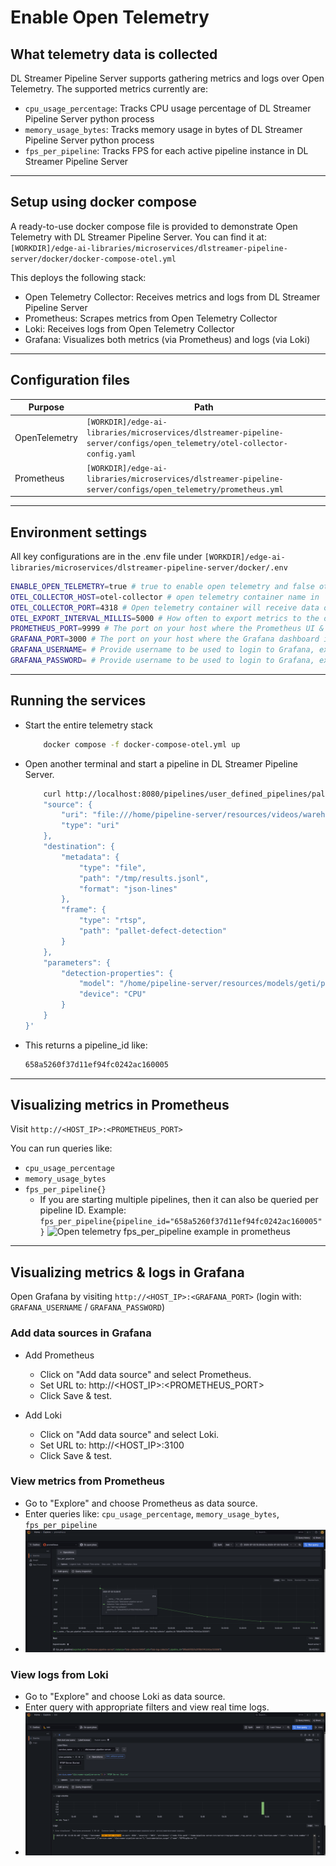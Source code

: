 # Enable Open Telemetry

## What telemetry data is collected
DL Streamer Pipeline Server supports gathering metrics and logs over Open Telemetry. The supported metrics currently are:
- `cpu_usage_percentage`: Tracks CPU usage percentage of DL Streamer Pipeline Server python process
- `memory_usage_bytes`: Tracks memory usage in bytes of DL Streamer Pipeline Server python process
- `fps_per_pipeline`: Tracks FPS for each active pipeline instance in DL Streamer Pipeline Server

---

## Setup using docker compose
A ready-to-use docker compose file is provided to demonstrate Open Telemetry with DL Streamer Pipeline Server.
You can find it at: `[WORKDIR]/edge-ai-libraries/microservices/dlstreamer-pipeline-server/docker/docker-compose-otel.yml`

This deploys the following stack:
- Open Telemetry Collector: Receives metrics and logs from DL Streamer Pipeline Server
- Prometheus: Scrapes metrics from Open Telemetry Collector
- Loki: Receives logs from Open Telemetry Collector
- Grafana: Visualizes both metrics (via Prometheus) and logs (via Loki)

---

## Configuration files
| Purpose       | Path                                                                                                                                      |
| ------------- | ----------------------------------------------------------------------------------------------------------------------------------------- |
| OpenTelemetry | `[WORKDIR]/edge-ai-libraries/microservices/dlstreamer-pipeline-server/configs/open_telemetry/otel-collector-config.yaml`                  |
| Prometheus    | `[WORKDIR]/edge-ai-libraries/microservices/dlstreamer-pipeline-server/configs/open_telemetry/prometheus.yml`                              |

---

## Environment settings
All key configurations are in the .env file under `[WORKDIR]/edge-ai-libraries/microservices/dlstreamer-pipeline-server/docker/.env`
```sh
ENABLE_OPEN_TELEMETRY=true # true to enable open telemetry and false otherwise
OTEL_COLLECTOR_HOST=otel-collector # open telemetry container name in `[WORKDIR]/edge-ai-libraries/microservices/dlstreamer-pipeline-server/docker/docker-compose-otel.yml`. Can also be the IP address of the machine if open telemetry container is running on a different machine. Ex: OTEL_COLLECTOR_HOST=10.10.10.10
OTEL_COLLECTOR_PORT=4318 # Open telemetry container will receive data on this port. If this value is changed, ensure to update `[WORKDIR]/edge-ai-libraries/microservices/dlstreamer-pipeline-server/configs/open_telemetry/otel-collector-config.yaml` appropriately.
OTEL_EXPORT_INTERVAL_MILLIS=5000 # How often to export metrics to the open telemetry collector in milli seconds.
PROMETHEUS_PORT=9999 # The port on your host where the Prometheus UI & API will be accessible (ex: open http://<HOST_IP>:9999 to see Prometheus).
GRAFANA_PORT=3000 # The port on your host where the Grafana dashboard is exposed (ex: visit http://<HOST_IP>:3000 to visualize metrics & logs).
GRAFANA_USERNAME= # Provide username to be used to login to Grafana, ex: GRAFANA_USERNAME=dlsps123
GRAFANA_PASSWORD= # Provide username to be used to login to Grafana, ex: GRAFANA_PASSWORD=dlsps123
```

---

## Running the services

- Start the entire telemetry stack
    ```sh
        docker compose -f docker-compose-otel.yml up
    ```
- Open another terminal and start a pipeline in DL Streamer Pipeline Server.
    ```sh
        curl http://localhost:8080/pipelines/user_defined_pipelines/pallet_defect_detection -X POST -H 'Content-Type: application/json' -d '{
        "source": {
            "uri": "file:///home/pipeline-server/resources/videos/warehouse.avi",
            "type": "uri"
        },
        "destination": {
            "metadata": {
                "type": "file",
                "path": "/tmp/results.jsonl",
                "format": "json-lines"
            },
            "frame": {
                "type": "rtsp",
                "path": "pallet-defect-detection"
            }
        },
        "parameters": {
            "detection-properties": {
                "model": "/home/pipeline-server/resources/models/geti/pallet_defect_detection/deployment/Detection/model/model.xml",
                "device": "CPU"
            }
        }
    }'
    ```
- This returns a pipeline_id like: 
    ```sh
    658a5260f37d11ef94fc0242ac160005
    ```

---

## Visualizing metrics in Prometheus

Visit `http://<HOST_IP>:<PROMETHEUS_PORT>`

You can run queries like:
- `cpu_usage_percentage`
- `memory_usage_bytes`
- `fps_per_pipeline{}`
    - If you are starting multiple pipelines, then it can also be queried per pipeline ID. Example: `fps_per_pipeline{pipeline_id="658a5260f37d11ef94fc0242ac160005"}`
![Open telemetry fps_per_pipeline example in prometheus](../../../images/prometheus_fps_per_pipeline.png)

---

## Visualizing metrics & logs in Grafana

Open Grafana by visiting `http://<HOST_IP>:<GRAFANA_PORT>` (login with: `GRAFANA_USERNAME` / `GRAFANA_PASSWORD`)

### Add data sources in Grafana

- Add Prometheus
    - Click on "Add data source" and select Prometheus.
    - Set URL to: http://<HOST_IP>:<PROMETHEUS_PORT>
    - Click Save & test.

- Add Loki
    - Click on "Add data source" and select Loki.
    - Set URL to: http://<HOST_IP>:3100
    - Click Save & test.

### View metrics from Prometheus

- Go to "Explore" and choose Prometheus as data source.
- Enter queries like: `cpu_usage_percentage`, `memory_usage_bytes`, `fps_per_pipeline`
- ![Open telemetry fps_per_pipeline example in Grafana](../../../images/grafana_fps_per_pipeline.png)

### View logs from Loki

- Go to "Explore" and choose Loki as data source.
- Enter query with appropriate filters and view real time logs.
- ![Open telemetry logs example in Grafana](../../../images/loki_logs.png)